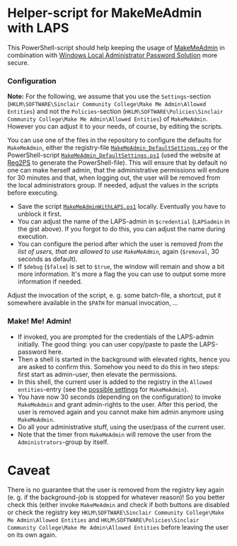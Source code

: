 # Helper-script for MakeMeAdmin with LAPS
This PowerShell-script should help keeping the usage of [MakeMeAdmin](https://github.com/pseymour/MakeMeAdmin) in combination with [Windows Local Administrator Password Solution](https://github.com/pseymour/MakeMeAdmin) more secure.

### Configuration
**Note:** For the following, we assume that you use the `Settings`-section (`HKLM\SOFTWARE\Sinclair Community College\Make Me Admin\Allowed Entities`) and not the `Policies`-section (`HKLM\SOFTWARE\Policies\Sinclair Community College\Make Me Admin\Allowed Entities`) of `MakeMeAdmin`. However you can adjust it to your needs, of course, by editing the scripts.

You can use one of the files in the repository to configure the defaults for `MakeMeAdmin`, either the registry-file [`MakeMeAdmin_DefaultSettings.reg`](./MakeMeAdmin_DefaultSettings.reg) or the PowerShell-script [`MakeMeAdmin_DefaultSettings.ps1`](./MakeMeAdmin_DefaultSettings.ps1) (used the website at [Reg2PS](https://github.com/rzander/REG2CI/) to generate the PowerShell-file). This will ensure that by default no one can make herself admin, that the administrative permissions will endure for 30 minutes and that, when logging out, the user will be removed from the local administrators group. If needed, adjust the values in the scripts before executing.

- Save the script [`MakeMeAdminWithLAPS.ps1`](./MakeMeAdminWithLAPS.ps1) locally. Eventually you have to unblock it first.
- You can adjust the name of the LAPS-admin in `$credential` (`LAPSadmin` in the gist above). If you forgot to do this, you can adjust the name during execution.
- You can configure the period after which the user is removed *from the list of users, that are allowed to use `MakeMeAdmin`,* again (`$removal`, 30 seconds as default).
- If `$debug` (`$false`) is set to `$true`, the window will remain and show a bit more information. It's more a flag the you can use to output some more information if needed.

Adjust the invocation of the script, e. g. some batch-file, a shortcut, put it somewhere available in the `$PATH` for manual invocation, &hellip;

### Make! Me! Admin!
- If invoked, you are prompted for the credentials of the LAPS-admin initially. The good thing: you can user copy/paste to paste the LAPS-password here.
- Then a shell is started in the background with elevated rights, hence you are asked to confirm this. Somehow you need to do this in two steps: first start as admin-user, then elevate the permissions.
- In this shell, the current user is added to the registry in the `Allowed entities`-entry (see the [possible settings](https://github.com/pseymour/MakeMeAdmin/wiki/Registry-Settings) for `MakeMeAdmin`).
- You have now 30 seconds (depending on the configuration) to invoke `MakeMeAdmin` and grant admin-rights to the user. After this period, the user is removed again and you cannot make him admin anymore using `MakeMeAdmin`.
- Do all your administrative stuff, using the user/pass of the current user.
- Note that the timer from `MakeMeAdmin` will remove the user from the `Administrators`-group by itself.

# Caveat
There is no guarantee that the user is removed from the registry key again (e. g. if the background-job is stopped for whatever reason)! So you better check this (either invoke `MakeMeAdmin` and check if both buttons are disabled or check the registry key `HKLM\SOFTWARE\Sinclair Community College\Make Me Admin\Allowed Entities` and `HKLM\SOFTWARE\Policies\Sinclair Community College\Make Me Admin\Allowed Entities` before leaving the user on its own again.


